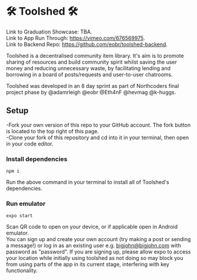 # 🛠 Toolshed 🛠

Link to Graduation Showcase: TBA.  
Link to App Run Through: https://vimeo.com/676569975.  
Link to Backend Repo: https://github.com/eobr/toolshed-backend.  

  Toolshed is a decentralised community item library. It's aim is to promote sharing of resources and build community spirit whilst saving the user money and reducing unnecessary waste, by facilitating lending and borrowing in a board of posts/requests and user-to-user chatrooms.

Toolshed was developed in an 8 day sprint as part of Northcoders final project phase by @adamrleigh @eobr @Eth4nF @hevmag @k-huggs.

## Setup

-Fork your own version of this repo to your GitHub account. The fork button is located to the top right of this page.  
-Clone your fork of this repository and cd into it in your terminal, then open in your code editor.

### Install dependencies

```
npm i
```
Run the above command in your terminal to install all of Toolshed's dependencies.

### Run emulator

```
expo start
```
Scan QR code to open on your device, or if applicable open in Android emulator.  
You can sign up and create your own account (try making a post or sending a message!) or log in as an existing user e.g. bigjohn@bigjohn.com with password as "password".  If you are signing up, please allow expo to access your location while initially using toolshed as not doing so may block you from using parts of the app in its current stage, interfering with key functionality. 


